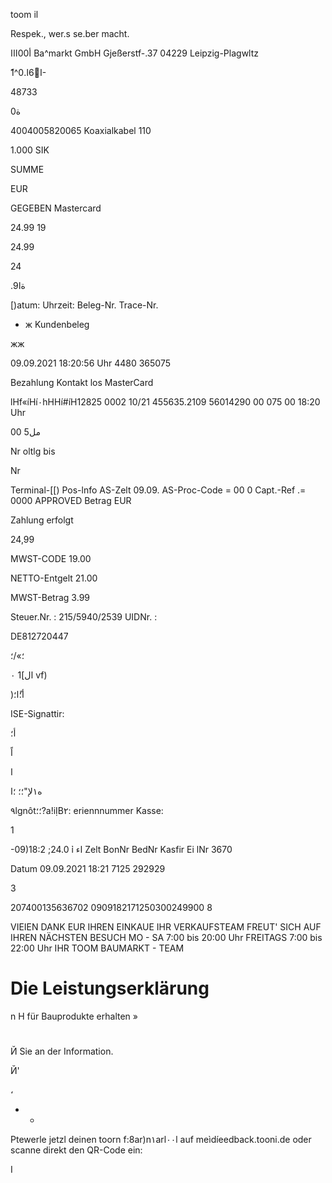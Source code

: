toom il

Respek., wer.s se.ber macht.

 أ00ااا Ba^markt  GmbH
Gjeßerstf-.37
04229  Leipzig-Plagwltz

ًا6ًا.0^1-

48733

ة0

4004005820065  Koaxialkabel  110

1.000  SIK

SUMME

EUR

GEGEBEN  Mastercard

24.99  19

24.99

24

.ةا9

[)atum:
Uhrzeit:
Beleg-Nr.
Trace-Nr.

*  ж  Kundenbeleg

жж

09.09.2021
18:20:56  Uhr
4480
365075

Bezahlung
Kontakt los
MasterCard

lHf«íHí٠hHHí#íH12825  0002
10/21
455635.2109
56014290
00  075  00
18:20  Uhr

00 مل5

Nr
oltlg  bis

Nr

Terminal-[[)
Pos-lnfo
AS-Zelt  09.09.
AS-Proc-Code  =  00  0
Capt.-Ref .=  0000
APPROVED
Betrag  EUR

Zahlung  erfolgt

24,99

MWST-CODE
19.00

NETTO-Entgelt
21.00

MWST-Betrag
3.99

Steuer.Nr.  : 215/5940/2539
UIDNr. :

DE812720447

؛»/؛

ال]1 ٠
vf)

)أ؛ًا؛

ISE-Signattir:

أ؛

اً

ا

ه١لإ"؛؛
؛ا

٩lgnôt؛؛?a!iỊB٢:
eriennnummer  Kasse:

1

-09)18:2  ;24.0
ỉ
اء
Zelt  BonNr  BedNr  Kasfir  Ei lNr
3670

Datum
09.09.2021  18:21  7125  292929

3

207400135636702  0909182171250300249900  8

VIEIEN  DANK  EUR
IHREN  EINKAUE
IHR  VERKAUFSTEAM  FREUT'  SICH  AUF
IHREN  NÄCHSTEN  BESUCH
MO  -  SA  7:00  bis  20:00  Uhr
FREITAGS  7:00  bis  22:00  Uhr
IHR  TOOM  BAUMARKT  -  TEAM

#  Die  Leistungserklärung
n
H  für  Bauprodukte  erhalten  »
#
Й  Sie  an  der  Information.

Й'

،

- -

Ptewerle jetzl  deinen  toorn  f:8ar)n١arl٠٠l
auf meìdíeedback.tooni.de oder
scanne direkt den QR-Code ein:

I

